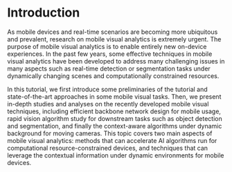# Introduction
As mobile devices and real-time scenarios are becoming more ubiquitous and prevalent, research on mobile visual analytics is extremely urgent. The purpose of mobile visual analytics is to enable entirely new on-device experiences. In the past few years, some effective techniques in mobile visual analytics have been developed to address many challenging issues in many aspects such as real-time detection or segmentation tasks under dynamically changing scenes and computationally constrained resources.

In this tutorial, we first introduce some preliminaries of the tutorial and state-of-the-art approaches in some mobile visual tasks. Then, we present in-depth studies and analyses on the recently developed mobile visual techniques, including efficient backbone network design for mobile usage, rapid vision algorithm study for downstream tasks such as object detection and segmentation, and finally the context-aware algorithms under dynamic background for moving cameras. This topic covers two main aspects of mobile visual analytics: methods that can accelerate AI algorithms run for computational resource-constrained devices, and techniques that can leverage the contextual information under dynamic environments for mobile devices.


